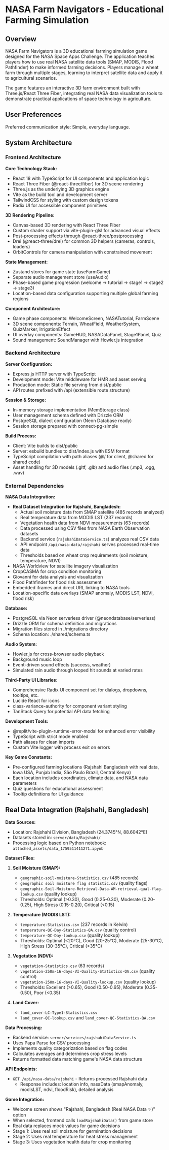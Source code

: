 # NASA Farm Navigators - Educational Farming Simulation

## Overview

NASA Farm Navigators is a 3D educational farming simulation game designed for the NASA Space Apps Challenge. The application teaches players how to use real NASA satellite data tools (SMAP, MODIS, Flood Pathfinder) to make informed farming decisions. Players manage a wheat farm through multiple stages, learning to interpret satellite data and apply it to agricultural scenarios.

The game features an interactive 3D farm environment built with Three.js/React Three Fiber, integrating real NASA data visualization tools to demonstrate practical applications of space technology in agriculture.

## User Preferences

Preferred communication style: Simple, everyday language.

## System Architecture

### Frontend Architecture

**Core Technology Stack:**
- React 18 with TypeScript for UI components and application logic
- React Three Fiber (@react-three/fiber) for 3D scene rendering
- Three.js as the underlying 3D graphics engine
- Vite as the build tool and development server
- TailwindCSS for styling with custom design tokens
- Radix UI for accessible component primitives

**3D Rendering Pipeline:**
- Canvas-based 3D rendering with React Three Fiber
- Custom shader support via vite-plugin-glsl for advanced visual effects
- Post-processing effects through @react-three/postprocessing
- Drei (@react-three/drei) for common 3D helpers (cameras, controls, loaders)
- OrbitControls for camera manipulation with constrained movement

**State Management:**
- Zustand stores for game state (useFarmGame)
- Separate audio management store (useAudio)
- Phase-based game progression (welcome → tutorial → stage1 → stage2 → stage3)
- Location-based data configuration supporting multiple global farming regions

**Component Architecture:**
- Game phase components: WelcomeScreen, NASATutorial, FarmScene
- 3D scene components: Terrain, WheatField, WeatherSystem, QuizMarker, IrrigationEffect
- UI overlay components: GameHUD, NASADataPanel, Stage1Panel, Quiz
- Sound management: SoundManager with Howler.js integration

### Backend Architecture

**Server Configuration:**
- Express.js HTTP server with TypeScript
- Development mode: Vite middleware for HMR and asset serving
- Production mode: Static file serving from dist/public
- API routes prefixed with /api (extensible route structure)

**Session & Storage:**
- In-memory storage implementation (MemStorage class)
- User management schema defined with Drizzle ORM
- PostgreSQL dialect configuration (Neon Database ready)
- Session storage prepared with connect-pg-simple

**Build Process:**
- Client: Vite builds to dist/public
- Server: esbuild bundles to dist/index.js with ESM format
- TypeScript compilation with path aliases (@/ for client, @shared for shared code)
- Asset handling for 3D models (.gltf, .glb) and audio files (.mp3, .ogg, .wav)

### External Dependencies

**NASA Data Integration:**
- **Real Dataset Integration for Rajshahi, Bangladesh:**
  - Actual soil moisture data from SMAP satellite (485 records analyzed)
  - Real temperature data from MODIS LST (237 records)
  - Vegetation health data from NDVI measurements (63 records)
  - Data processed using CSV files from NASA Earth Observation datasets
  - Backend service (`rajshahiDataService.ts`) analyzes real CSV data
  - API endpoint `/api/nasa-data/rajshahi` serves processed real-time data
  - Thresholds based on wheat crop requirements (soil moisture, temperature, NDVI)
- NASA Worldview for satellite imagery visualization
- CropCASMA for crop condition monitoring
- Giovanni for data analysis and visualization
- Flood Pathfinder for flood risk assessment
- Embedded iframes and direct URL linking to NASA tools
- Location-specific data overlays (SMAP anomaly, MODIS LST, NDVI, flood risk)

**Database:**
- PostgreSQL via Neon serverless driver (@neondatabase/serverless)
- Drizzle ORM for schema definition and migrations
- Migration files stored in ./migrations directory
- Schema location: ./shared/schema.ts

**Audio System:**
- Howler.js for cross-browser audio playback
- Background music loop
- Event-driven sound effects (success, weather)
- Simulated rain audio through looped hit sounds at varied rates

**Third-Party UI Libraries:**
- Comprehensive Radix UI component set for dialogs, dropdowns, tooltips, etc.
- Lucide React for icons
- class-variance-authority for component variant styling
- TanStack Query for potential API data fetching

**Development Tools:**
- @replit/vite-plugin-runtime-error-modal for enhanced error visibility
- TypeScript with strict mode enabled
- Path aliases for clean imports
- Custom Vite logger with process exit on errors

**Key Game Constants:**
- Pre-configured farming locations (Rajshahi Bangladesh with real data, Iowa USA, Punjab India, São Paulo Brazil, Central Kenya)
- Each location includes coordinates, climate data, and NASA data parameters
- Quiz questions for educational assessment
- Tooltip definitions for UI guidance

## Real Data Integration (Rajshahi, Bangladesh)

**Data Sources:**
- Location: Rajshahi Division, Bangladesh (24.3745°N, 88.6042°E)
- Datasets stored in: `server/data/Rajshahi/`
- Processing logic based on Python notebook: `attached_assets/data_1759511411271.ipynb`

**Dataset Files:**
1. **Soil Moisture (SMAP):**
   - `geographic-soil-moisture-Statistics.csv` (485 records)
   - `geographic soil moisture flag statistic.csv` (quality flags)
   - `geographic-Soil-Moisture-Retrieval-Data-AM-retrieval-qual-flag-lookup.csv` (quality lookup)
   - Thresholds: Optimal (>0.30), Good (0.25-0.30), Moderate (0.20-0.25), High Stress (0.15-0.20), Critical (<0.15)

2. **Temperature (MODIS LST):**
   - `temperature-Statistics.csv` (237 records in Kelvin)
   - `temperature-QC-Day-Statistics-QA.csv` (quality control)
   - `temperature-QC-Day-lookup.csv` (quality lookup)
   - Thresholds: Optimal (<20°C), Good (20-25°C), Moderate (25-30°C), High Stress (30-35°C), Critical (>35°C)

3. **Vegetation (NDVI):**
   - `vegetation-Statistics.csv` (63 records)
   - `vegetation-250m-16-days-VI-Quality-Statistics-QA.csv` (quality control)
   - `vegetation-250m-16-days-VI-Quality-lookup.csv` (quality lookup)
   - Thresholds: Excellent (>0.65), Good (0.50-0.65), Moderate (0.35-0.50), Poor (<0.35)

4. **Land Cover:**
   - `land_cover-LC-Type1-Statistics.csv`
   - `land_cover-QC-lookup.csv` and `land_cover-QC-Statistics-QA.csv`

**Data Processing:**
- Backend service: `server/services/rajshahiDataService.ts`
- Uses Papa Parse for CSV processing
- Implements quality categorization based on flag codes
- Calculates averages and determines crop stress levels
- Returns formatted data matching game's NASA data structure

**API Endpoints:**
- `GET /api/nasa-data/rajshahi` - Returns processed Rajshahi data
  - Response includes: location info, nasaData (smapAnomaly, modisLST, ndvi, floodRisk), detailed analysis

**Game Integration:**
- Welcome screen shows "Rajshahi, Bangladesh (Real NASA Data ✨)" option
- When selected, frontend calls `loadRajshahiData()` from game store
- Real data replaces mock values for game decisions
- Stage 1: Uses real soil moisture for germination decisions
- Stage 2: Uses real temperature for heat stress management
- Stage 3: Uses vegetation health data for crop monitoring